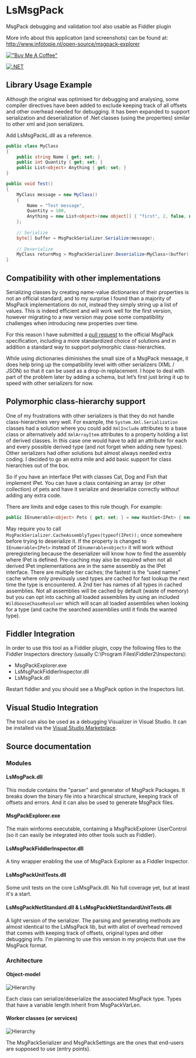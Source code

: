 # LsMsgPack
MsgPack debugging and validation tool also usable as Fiddler plugin

More info about this application (and screenshots) can be found at:
http://www.infotopie.nl/open-source/msgpack-explorer

[!["Buy Me A Coffee"](https://www.buymeacoffee.com/assets/img/custom_images/yellow_img.png)](https://www.buymeacoffee.com/mlsomers)

[![.NET](https://github.com/mlsomers/LsMsgPack/actions/workflows/dotnet.yml/badge.svg)](https://github.com/mlsomers/LsMsgPack/actions/workflows/dotnet.yml)

Library Usage Example
---------------------
Although the original was optimised for debugging and analysing, some compiler directives have been added to exclude keeping track of all offsets and other overhead needed for debugging. It has been expanded to support serialization and deserialization of .Net classes (using the properties) similar to other xml and json serializers.

Add LsMsgPackL.dll as a reference.

```csharp
public class MyClass
{
    public string Name { get; set; }
    public int Quantity { get; set; }
    public List<object> Anything { get; set; }
}

public void Test()
{
    MyClass message = new MyClass()
    {
        Name = "Test message",
        Quantity = 100,
        Anything = new List<object>(new object[] { "first", 2, false, null, 4.2d, "last" })
    };
    
    // Serialize
    byte[] buffer = MsgPackSerializer.Serialize(message);
    
    // Deserialize
    MyClass returnMsg = MsgPackSerializer.Deserialize<MyClass>(buffer);
}
```

Compatibility with other implementations
----------------------------------------
Serializing classes by creating name-value dictionaries of their properties is not an official standard, and to my surprise I found than a majority of MsgPack implementations do not, instead they simply string up a list of values. This is indeed efficient and will work well for the first version, however migrating to a new version may pose some compatibility challenges when introducing new properties over time.

For this reason I have submitted a [pull request]( https://github.com/msgpack/msgpack/pull/334/commits/c6a4935b9e0e38818cc1ef878db72621143bfcd7) to the official MsgPack specification, including a more standardized choice of solutions and in addition a standard way to support polymorphic class-hierarchies.

While using dictionaries diminishes the small size of a MsgPack message, it does help bring up the compatibility level with other serializers (XML / JSON) so that it can be used as a drop-in replacement. I hope to deal with part of the problem later by adding a schema, but let’s first just bring it up to speed with other serializers for now.

Polymorphic class-hierarchy support
-----------------------------------

One of my frustrations with other serializers is that they do not handle class-hierarchies very well. For example, the `System.Xml.Serialization` classes had a solution where you could add `XmlInclude` attributes to a base class or alternatively add `XmlArrayItem` attributes to a property holding a list of derived classes. In this case one would have to add an attribute for each and every possible derived type (and not forget when adding new types). Other serializers had other solutions but almost always needed extra coding. I decided to go an extra mile and add basic support for class hierarchies out of the box.

So if you have an interface IPet with classes Cat, Dog and Fish that implement IPet. You can have a class containing an array (or other collection) of pets and have it serialize and deserialize correctly without adding any extra code.

There are limits and edge cases to this rule though. For example:
```csharp
public IEnumerable<object> Pets { get; set; } = new HashSet<IPet> { new Cat(), new Dog() };
```

May require you to call `MsgPackSerializer.CacheAssemblyTypes(typeof(IPet));` once somewhere before trying to deserialize it. If the property is changed to `IEnumerable<IPet>` instead of `IEnumerable<object>` it will work without preregistering because the deserializer will know how to find the assembly where IPet is defined. Pre-caching may also be required when not all derived IPet implementations are in the same assembly as the IPet interface. There are multiple tier caches; the fastest is the “used names” cache where only previously used types are cached for fast lookup the next time the type is encountered. A 2nd tier has names of all types in cached assemblies. Not all assemblies will be cached by default (waste of memory) but you can opt into caching all loaded assemblies by using an included `WildGooseChaseResolver` which will scan all loaded assemblies when looking for a type (and cache the searched assemblies until it finds the wanted type).


Fiddler Integration
-------------------

In order to use this tool as a Fiddler plugin, copy the following files to the Fiddler Inspectors directory (usually C:\Program Files\Fiddler2\Inspectors):

- MsgPackExplorer.exe
- LsMsgPackFiddlerInspector.dll
- LsMsgPack.dll

Restart fiddler and you should see a MsgPack option in the Inspectors list.

Visual Studio Integration
-------------------------

The tool can also be used as a debugging Visualizer in Visual Studio. It can be installed via the [Visual Studio Marketplace](https://marketplace.visualstudio.com/items?itemName=mlsomers.V2025102900).

Source documentation
--------------------

### Modules

#### LsMsgPack.dll
This module contains the "parser" and generator of MsgPack Packages. It breaks down the binary file into a hirarchical structure, keeping track of offsets and errors. And it can also be used to generate MsgPack files.

#### MsgPackExplorer.exe
The main winforms executable, containing a MsgPackExplorer UserControl (so it can easily be integrated into other tools such as Fiddler).

#### LsMsgPackFiddlerInspector.dll
A tiny wrapper enabling the use of MsgPack Explorer as a Fiddler Inspector.

#### LsMsgPackUnitTests.dll
Some unit tests on the core LsMsgPack.dll. No full coverage yet, but at least it's a start.

#### LsMsgPackNetStandard.dll & LsMsgPackNetStandardUnitTests.dll

A light version of the serializer. The parsing and generating methods are almost identical to the LsMsgPack lib, but with allot of overhead removed that comes with keeping track of offsets, original types and other debugging info. I'm planning to use this version in my projects that use the MsgPack format.

### Architecture

#### Object-model

![Hierarchy](https://github.com/mlsomers/LsMsgPack/blob/master/Hierarchy.png)

Each class can serialize/deserialize the associated MsgPack type. Types that have a variable length inherit from MsgPackVarLen.

#### Worker classes (or services)

![Hierarchy](https://github.com/mlsomers/LsMsgPack/blob/master/Services.png)

The MsgPackSerializer and MsgPackSettings are the ones that end-users are supposed to use (entry points).
